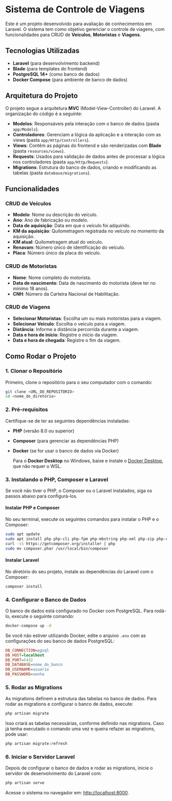 # Sistema de Controle de Viagens

Este é um projeto desenvolvido para avaliação de conhecimentos em Laravel. O sistema tem como objetivo gerenciar o controle de viagens, com funcionalidades para CRUD de **Veículos**, **Motoristas** e **Viagens**.

## Tecnologias Utilizadas

- **Laravel** (para desenvolvimento backend)
- **Blade** (para templates do frontend)
- **PostgreSQL 14+** (como banco de dados)
- **Docker Compose** (para ambiente de banco de dados)

## Arquitetura do Projeto

O projeto segue a arquitetura **MVC** (Model-View-Controller) do Laravel. A organização do código é a seguinte:

- **Modelos**: Responsáveis pela interação com o banco de dados (pasta `app/Models`).
- **Controladores**: Gerenciam a lógica da aplicação e a interação com as views (pasta `app/Http/Controllers`).
- **Views**: Contêm as páginas do frontend e são renderizadas com **Blade** (pasta `resources/views`).
- **Requests**: Usados para validação de dados antes de processar a lógica nos controladores (pasta `app/Http/Requests`).
- **Migrations**: Estrutura do banco de dados, criando e modificando as tabelas (pasta `database/migrations`).

## Funcionalidades

### CRUD de Veículos
- **Modelo**: Nome ou descrição do veículo.
- **Ano**: Ano de fabricação ou modelo.
- **Data de aquisição**: Data em que o veículo foi adquirido.
- **KM da aquisição**: Quilometragem registrada no veículo no momento da aquisição.
- **KM atual**: Quilometragem atual do veículo.
- **Renavam**: Número único de identificação do veículo.
- **Placa**: Número único da placa do veículo.

### CRUD de Motoristas
- **Nome**: Nome completo do motorista.
- **Data de nascimento**: Data de nascimento do motorista (deve ter no mínimo 18 anos).
- **CNH**: Número da Carteira Nacional de Habilitação.

### CRUD de Viagens
- **Selecionar Motoristas**: Escolha um ou mais motoristas para a viagem.
- **Selecionar Veículo**: Escolha o veículo para a viagem.
- **Distância**: Informe a distância percorrida durante a viagem.
- **Data e hora de início**: Registre o início da viagem.
- **Data e hora de chegada**: Registre o fim da viagem.


## Como Rodar o Projeto

### 1. **Clonar o Repositório**

Primeiro, clone o repositório para o seu computador com o comando:

```bash
git clone <URL_DO_REPOSITORIO>
cd <nome_do_diretorio>
```

### 2. **Pré-requisitos**

Certifique-se de ter as seguintes dependências instaladas:

- **PHP** (versão 8.0 ou superior)
- **Composer** (para gerenciar as dependências PHP)
- **Docker** (se for usar o banco de dados via Docker)
  
  Para o **Docker Desktop** no Windows, baixe e instale o [Docker Desktop](https://www.docker.com/products/docker-desktop), que não requer o WSL.


### 3. **Instalando o PHP, Composer e Laravel**

Se você não tiver o PHP, o Composer ou o Laravel instalados, siga os passos abaixo para configurá-los.

#### Instalar PHP e Composer

No seu terminal, execute os seguintes comandos para instalar o PHP e o Composer:

```bash
sudo apt update
sudo apt install php php-cli php-fpm php-mbstring php-xml php-zip php-curl php-bcmath php-json
curl -sS https://getcomposer.org/installer | php
sudo mv composer.phar /usr/local/bin/composer
```

#### Instalar Laravel

No diretório do seu projeto, instale as dependências do Laravel com o Composer:

```bash
composer install
```
### 4. **Configurar o Banco de Dados**

O banco de dados está configurado no Docker com PostgreSQL. Para rodá-lo, execute o seguinte comando:

```bash
docker-compose up -d
```

Se você não estiver utilizando Docker, edite o arquivo `.env` com as configurações do seu banco de dados PostgreSQL:

```ini
DB_CONNECTION=pgsql
DB_HOST=localhost
DB_PORT=5432
DB_DATABASE=nome_do_banco
DB_USERNAME=usuario
DB_PASSWORD=senha
```

### 5. **Rodar as Migrations**

As migrations definem a estrutura das tabelas no banco de dados. Para rodar as migrations e configurar o banco de dados, execute:

```bash
php artisan migrate
```

Isso criará as tabelas necessárias, conforme definido nas migrations. Caso já tenha executado o comando uma vez e queira refazer as migrations, pode usar:

```bash
php artisan migrate:refresh
```

### 6. Iniciar o Servidor Laravel

Depois de configurar o banco de dados e rodar as migrations, inicie o servidor de desenvolvimento do Laravel com:

```bash
php artisan serve
```
Acesse o sistema no navegador em: [http://localhost:8000](http://localhost:8000).


